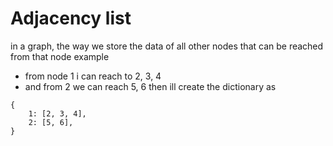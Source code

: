 # Adjacency list

in a graph, the way we store the data of all other nodes that can be reached from that node example

- from node 1 i can reach to 2, 3, 4
- and from 2 we can reach 5, 6 then ill create the dictionary as

```
{
    1: [2, 3, 4],
    2: [5, 6],
}
```
